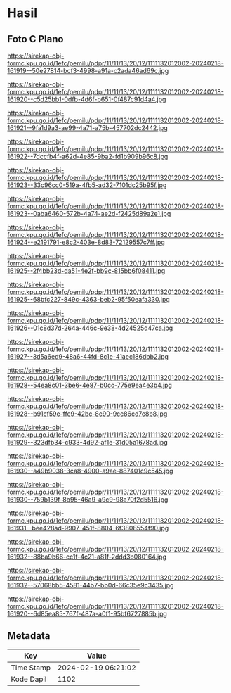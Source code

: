 # Hasil

## Foto C Plano

https://sirekap-obj-formc.kpu.go.id/1efc/pemilu/pdpr/11/11/13/20/12/1111132012002-20240218-161919--50e27814-bcf3-4998-a91a-c2ada46ad69c.jpg

https://sirekap-obj-formc.kpu.go.id/1efc/pemilu/pdpr/11/11/13/20/12/1111132012002-20240218-161920--c5d25bb1-0dfb-4d6f-b651-0f487c91d4a4.jpg

https://sirekap-obj-formc.kpu.go.id/1efc/pemilu/pdpr/11/11/13/20/12/1111132012002-20240218-161921--9fa1d9a3-ae99-4a71-a75b-457702dc2442.jpg

https://sirekap-obj-formc.kpu.go.id/1efc/pemilu/pdpr/11/11/13/20/12/1111132012002-20240218-161922--7dccfb4f-a62d-4e85-9ba2-fd1b909b96c8.jpg

https://sirekap-obj-formc.kpu.go.id/1efc/pemilu/pdpr/11/11/13/20/12/1111132012002-20240218-161923--33c96cc0-519a-4fb5-ad32-7101dc25b95f.jpg

https://sirekap-obj-formc.kpu.go.id/1efc/pemilu/pdpr/11/11/13/20/12/1111132012002-20240218-161923--0aba6460-572b-4a74-ae2d-f2425d89a2e1.jpg

https://sirekap-obj-formc.kpu.go.id/1efc/pemilu/pdpr/11/11/13/20/12/1111132012002-20240218-161924--e2191791-e8c2-403e-8d83-72129557c7ff.jpg

https://sirekap-obj-formc.kpu.go.id/1efc/pemilu/pdpr/11/11/13/20/12/1111132012002-20240218-161925--2f4bb23d-da51-4e2f-bb9c-815bb6f08411.jpg

https://sirekap-obj-formc.kpu.go.id/1efc/pemilu/pdpr/11/11/13/20/12/1111132012002-20240218-161925--68bfc227-849c-4363-beb2-95f50eafa330.jpg

https://sirekap-obj-formc.kpu.go.id/1efc/pemilu/pdpr/11/11/13/20/12/1111132012002-20240218-161926--01c8d37d-264a-446c-9e38-4d24525d47ca.jpg

https://sirekap-obj-formc.kpu.go.id/1efc/pemilu/pdpr/11/11/13/20/12/1111132012002-20240218-161927--3d5a6ed9-48a6-44fd-8c1e-41aec186dbb2.jpg

https://sirekap-obj-formc.kpu.go.id/1efc/pemilu/pdpr/11/11/13/20/12/1111132012002-20240218-161928--54ea8c01-3be6-4e87-b0cc-775e9ea4e3b4.jpg

https://sirekap-obj-formc.kpu.go.id/1efc/pemilu/pdpr/11/11/13/20/12/1111132012002-20240218-161928--b91cf59e-ffe9-42bc-8c90-9cc86cd7c8b8.jpg

https://sirekap-obj-formc.kpu.go.id/1efc/pemilu/pdpr/11/11/13/20/12/1111132012002-20240218-161929--323dfb34-c933-4d92-af1e-31d05a1678ad.jpg

https://sirekap-obj-formc.kpu.go.id/1efc/pemilu/pdpr/11/11/13/20/12/1111132012002-20240218-161930--a49b9038-3ca8-4900-a9ae-887401c9c545.jpg

https://sirekap-obj-formc.kpu.go.id/1efc/pemilu/pdpr/11/11/13/20/12/1111132012002-20240218-161930--759b139f-8b95-46a9-a9c9-98a70f2d5516.jpg

https://sirekap-obj-formc.kpu.go.id/1efc/pemilu/pdpr/11/11/13/20/12/1111132012002-20240218-161931--bee428ad-9907-451f-8804-6f3808554f90.jpg

https://sirekap-obj-formc.kpu.go.id/1efc/pemilu/pdpr/11/11/13/20/12/1111132012002-20240218-161932--88ba9b66-cc1f-4c21-a81f-2ddd3b080164.jpg

https://sirekap-obj-formc.kpu.go.id/1efc/pemilu/pdpr/11/11/13/20/12/1111132012002-20240218-161932--57068bb5-4581-44b7-bb0d-66c35e9c3435.jpg

https://sirekap-obj-formc.kpu.go.id/1efc/pemilu/pdpr/11/11/13/20/12/1111132012002-20240218-161920--6d85ea85-767f-487a-a0f1-95bf6727885b.jpg


## Metadata

| Key        | Value               |
| ---------- | ------------------- |
| Time Stamp | 2024-02-19 06:21:02 |
| Kode Dapil | 1102                |



